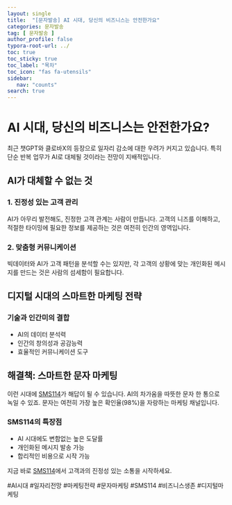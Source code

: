 ```yaml
---
layout: single
title:  "[문자발송] AI 시대, 당신의 비즈니스는 안전한가요"
categories: 문자발송
tag: [ 문자발송 ]
author_profile: false
typora-root-url: ../
toc: true
toc_sticky: true
toc_label: "목차"
toc_icon: "fas fa-utensils" 
sidebar:
   nav: "counts"
search: true
---
```


# AI 시대, 당신의 비즈니스는 안전한가요?

최근 챗GPT와 클로바X의 등장으로 일자리 감소에 대한 우려가 커지고 있습니다. 특히 단순 반복 업무가 AI로 대체될 것이라는 전망이 지배적입니다.

## AI가 대체할 수 없는 것

### 1. 진정성 있는 고객 관리
AI가 아무리 발전해도, 진정한 고객 관계는 사람이 만듭니다. 고객의 니즈를 이해하고, 적절한 타이밍에 필요한 정보를 제공하는 것은 여전히 인간의 영역입니다.

### 2. 맞춤형 커뮤니케이션
빅데이터와 AI가 고객 패턴을 분석할 수는 있지만, 각 고객의 상황에 맞는 개인화된 메시지를 만드는 것은 사람의 섬세함이 필요합니다.

## 디지털 시대의 스마트한 마케팅 전략

### 기술과 인간미의 결합
- AI의 데이터 분석력
- 인간의 창의성과 공감능력
- 효율적인 커뮤니케이션 도구

## 해결책: 스마트한 문자 마케팅

이런 시대에 [SMS114](https://sms114.co.kr)가 해답이 될 수 있습니다. AI의 차가움을 따뜻한 문자 한 통으로 녹일 수 있죠. 문자는 여전히 가장 높은 확인율(98%)을 자랑하는 마케팅 채널입니다.

### SMS114의 특장점
- AI 시대에도 변함없는 높은 도달률
- 개인화된 메시지 발송 가능
- 합리적인 비용으로 시작 가능

지금 바로 [SMS114](https://sms114.co.kr)에서 고객과의 진정성 있는 소통을 시작하세요.

#AI시대 #일자리전망 #마케팅전략 #문자마케팅 #SMS114 #비즈니스생존 #디지털마케팅